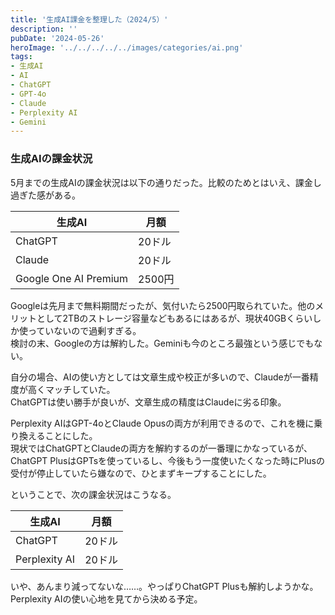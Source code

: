 ```yaml
---
title: '生成AI課金を整理した（2024/5）'
description: ''
pubDate: '2024-05-26'
heroImage: '../../../../../images/categories/ai.png'
tags:
- 生成AI
- AI
- ChatGPT
- GPT-4o
- Claude
- Perplexity AI
- Gemini
---
```


### 生成AIの課金状況

5月までの生成AIの課金状況は以下の通りだった。比較のためとはいえ、課金し過ぎた感がある。

| 生成AI                  | 月額    |
|-----------------------|-------|
| ChatGPT               | 20ドル  |
| Claude                | 20ドル  |
| Google One AI Premium | 2500円 | 

Googleは先月まで無料期間だったが、気付いたら2500円取られていた。他のメリットとして2TBのストレージ容量などもあるにはあるが、現状40GBくらいしか使っていないので過剰すぎる。  
検討の末、Googleの方は解約した。Geminiも今のところ最強という感じでもない。

自分の場合、AIの使い方としては文章生成や校正が多いので、Claudeが一番精度が高くマッチしていた。  
ChatGPTは使い勝手が良いが、文章生成の精度はClaudeに劣る印象。

Perplexity AIはGPT-4oとClaude Opusの両方が利用できるので、これを機に乗り換えることにした。  
現状ではChatGPTとClaudeの両方を解約するのが一番理にかなっているが、ChatGPT PlusはGPTsを使っているし、今後もう一度使いたくなった時にPlusの受付が停止していたら嫌なので、ひとまずキープすることにした。

ということで、次の課金状況はこうなる。

| 生成AI          | 月額   |
|---------------|------|
| ChatGPT       | 20ドル |
| Perplexity AI | 20ドル |

いや、あんまり減ってないな……。やっぱりChatGPT Plusも解約しようかな。  
Perplexity AIの使い心地を見てから決める予定。
